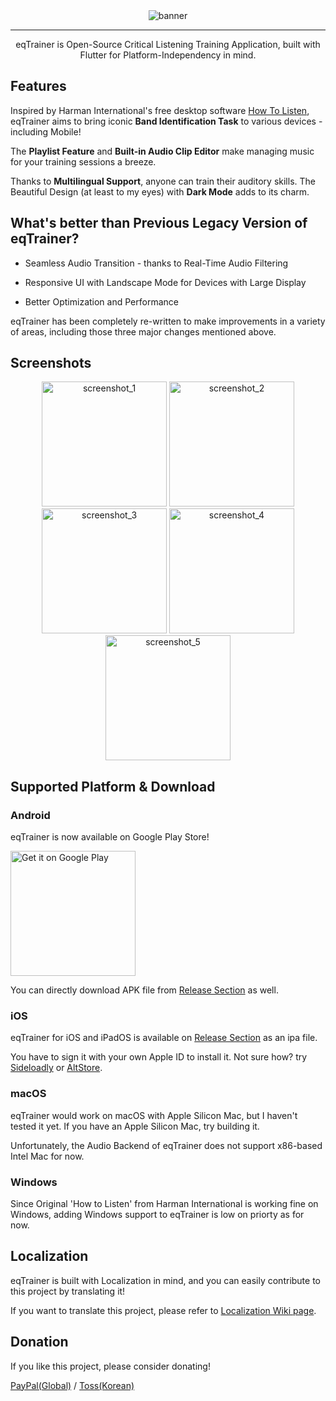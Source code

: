 <div align="center">

<img src="https://raw.githubusercontent.com/potatosalad775/eq_trainer/master/.github/banner.png" alt="banner"/>

-----------------

eqTrainer is Open-Source Critical Listening Training Application, built with Flutter for Platform-Independency in mind.

<div align="left">

## Features

Inspired by Harman International's free desktop software [How To Listen][H2LLink], eqTrainer aims to bring iconic **Band Identification Task** to various devices - including Mobile!

The **Playlist Feature** and **Built-in Audio Clip Editor** make managing music for your training sessions a breeze.

Thanks to **Multilingual Support**, anyone can train their auditory skills. The Beautiful Design (at least to my eyes) with **Dark Mode** adds to its charm.

## What's better than Previous Legacy Version of eqTrainer?

* Seamless Audio Transition - thanks to Real-Time Audio Filtering

* Responsive UI with Landscape Mode for Devices with Large Display

* Better Optimization and Performance

eqTrainer has been completely re-written to make improvements in a variety of areas, including those three major changes mentioned above.

## Screenshots

<div align="center">
  
[<img src="https://raw.githubusercontent.com/potatosalad775/eq_trainer/master/.github/screenshot/1.png"
      alt="screenshot_1"
      height="200"
   />](https://raw.githubusercontent.com/potatosalad775/eq_trainer/master/.github/screenshot/1.png)
[<img src="https://raw.githubusercontent.com/potatosalad775/eq_trainer/master/.github/screenshot/2.png"
      alt="screenshot_2"
      height="200"
   />](https://raw.githubusercontent.com/potatosalad775/eq_trainer/master/.github/screenshot/2.png)
[<img src="https://raw.githubusercontent.com/potatosalad775/eq_trainer/master/.github/screenshot/3.png"
      alt="screenshot_3"
      height="200"
   />](https://raw.githubusercontent.com/potatosalad775/eq_trainer/master/.github/screenshot/3.png)
[<img src="https://raw.githubusercontent.com/potatosalad775/eq_trainer/master/.github/screenshot/4.png"
      alt="screenshot_4"
      height="200"
   />](https://raw.githubusercontent.com/potatosalad775/eq_trainer/master/.github/screenshot/4.png)
[<img src="https://raw.githubusercontent.com/potatosalad775/eq_trainer/master/.github/screenshot/5.png"
      alt="screenshot_5"
      height="200"
   />](https://raw.githubusercontent.com/potatosalad775/eq_trainer/master/.github/screenshot/5.png)

<div align="left">

## Supported Platform & Download

### Android

eqTrainer is now available on Google Play Store!

<a href='https://play.google.com/store/apps/details?id=kr.potatosalad775.eq_trainer&pcampaignid=pcampaignidMKT-Other-global-all-co-prtnr-py-PartBadge-Mar2515-1'>
  <img alt='Get it on Google Play' 
       src='https://play.google.com/intl/en_us/badges/static/images/badges/en_badge_web_generic.png'
       width='200'
  />
</a>

You can directly download APK file from [Release Section](https://github.com/potatosalad775/eq_trainer/releases/latest) as well.

### iOS

eqTrainer for iOS and iPadOS is available on [Release Section](https://github.com/potatosalad775/eq_trainer/releases/latest) as an ipa file.

You have to sign it with your own Apple ID to install it. Not sure how? try [Sideloadly](https://sideloadly.io/) or [AltStore](https://altstore.io/).

### macOS

eqTrainer would work on macOS with Apple Silicon Mac, but I haven't tested it yet.
If you have an Apple Silicon Mac, try building it.

Unfortunately, the Audio Backend of eqTrainer does not support x86-based Intel Mac for now.

### Windows

Since Original 'How to Listen' from Harman International is working fine on Windows, adding Windows support to eqTrainer is low on priorty as for now.

## Localization

eqTrainer is built with Localization in mind, and you can easily contribute to this project by translating it!

If you want to translate this project, please refer to [Localization Wiki page](https://github.com/potatosalad775/eq_trainer/wiki/Localization).

## Donation

If you like this project, please consider donating!

[PayPal(Global)][PAYPAL] / [Toss(Korean)][TOSS]

[H2LLink]: http://harmanhowtolisten.blogspot.com/ "How to Listen"
[PAYPAL]: https://paypal.me/potatosalad775
[TOSS]: https://toss.me/감자샐러드
